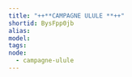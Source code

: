 ```yaml
---
title: "++**CAMPAGNE ULULE **++"
shortid: BysFpp0jb
alias:
model:
tags:
node: 
  - campagne-ulule
---
```

